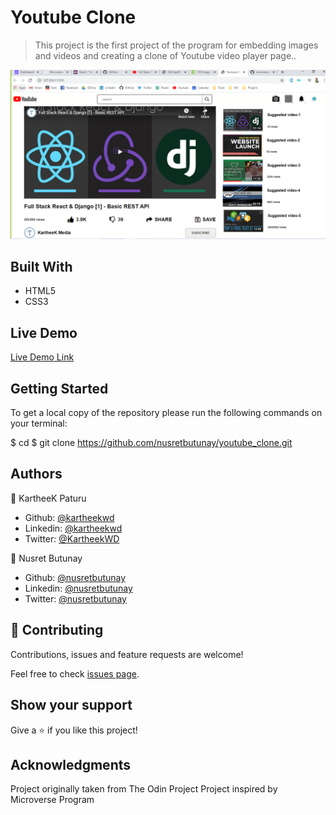 # Youtube Clone

> This project is the first project of the program for embedding images and videos and creating a clone of Youtube video player page..

![](/img/screenshot.PNG)

## Built With

- HTML5
- CSS3

## Live Demo

[Live Demo Link](https://raw.githack.com/nusretbutunay/youtube_clone/final/index.html)

## Getting Started

To get a local copy of the repository please run the following commands on your terminal:

$ cd <folder>
$ git clone https://github.com/nusretbutunay/youtube_clone.git

## Authors

👤 KartheeK Paturu

- Github: [@kartheekwd](https://github.com/kartheekwd)
- Linkedin: [@kartheekwd](https://www.linkedin.com/in/kartheekwd)
- Twitter: [@KartheekWD](https://twitter.com/KartheekWD)

👤 Nusret Butunay

- Github: [@nusretbutunay](https://github.com/nusretbutunay)
- Linkedin: [@nusretbutunay](https://www.linkedin.com/in/nusretbutunay)
- Twitter: [@nusretbutunay](https://twitter.com/nusretbutunay)

## 🤝 Contributing

Contributions, issues and feature requests are welcome!

Feel free to check [issues page](issues/).

## Show your support

Give a ⭐️ if you like this project!

## Acknowledgments

Project originally taken from The Odin Project
Project inspired by Microverse Program
